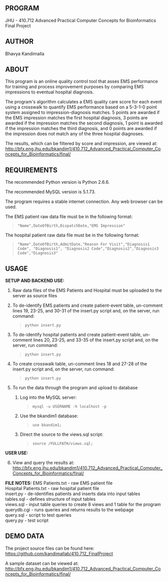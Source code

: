 **PROGRAM**
--------------------------------------------------------------------------------
JHU - 410.712 Advanced Practical Computer Concepts for Bioinformatics
Final Project


**AUTHOR**
--------------------------------------------------------------------------------
Bhavya Kandimalla


**ABOUT**
--------------------------------------------------------------------------------
This program is an online quality control tool that asses EMS performance for
training and process improvement purposes by comparing EMS impressions to
eventual hospital diagnosis.

The program's algorithm calculates a EMS quality care score for each event
using a crosswalk to quantify EMS performance based on a 5-3-1-0 point system
assigned to impression-diagnosis matches. 5 points are awarded if the EMS
impression matches the first hospital diagnosis, 3 points are awarded if the
impression matches the second diagnosis, 1 point is awarded if the impression
matches the third diagnosis, and 0 points are awarded if the impression does not
match any of the three hospital diagnoses.

The results, which can be filtered by score and impression, are viewed at:
http://bfx.eng.jhu.edu/bkandim1/410.712_Advanced_Practical_Computer_Concepts_for_Bioinformatics/final/


**REQUIREMENTS**
--------------------------------------------------------------------------------
The recommended Python version is Python 2.6.6.

The recommended MySQL version is 5.1.73.

The program requires a stable internet connection. Any web browser can be used.

The EMS patient raw data file must be in the following format:  
   >`"Name",DateOfBirth,DispatchDate,"EMS Impression"`

The hospital patient raw data file must be in the following format:  
   >`"Name",DateOfBirth,AdmitDate,"Reason For Visit","Diagnosis1 Code", "Diagnosis1", "Diagnosis2 Code","Diagnosis2","Diagnosis3 Code","Diagnosis3"`


**USAGE**
--------------------------------------------------------------------------------
**SETUP AND BACKEND USE:**

1. Raw data files of the EMS Patients and Hospital must be uploaded to the
server as source files

2. To de-identify EMS patients and create patient-event table, un-comment lines
19, 23-25, and 30-31 of the insert.py script and, on the server, run command:  
   >`python insert.py`

3. To de-identify hospital patients and create patient-event table, un-comment
lines 20, 23-25, and 33-35 of the insert.py script and, on the server, run
command:  
   >`python insert.py`

4. To create crosswalk table, un-comment lines 18 and 27-28 of the insert.py
script and, on the server, run command:  
   >`python insert.py`

5. To run the data through the program and upload to database

   1. Log into the MySQL server:     
      >`mysql -u USERNAME -h localhost -p`

   2. Use the bkandim1 database:        
      >`use bkandim1;`
  
   3. Direct the source to the views.sql script:     
      >`source /FULLPATH/views.sql;`
    
    
**USER USE:**

6. View and query the results at:
http://bfx.eng.jhu.edu/bkandim1/410.712_Advanced_Practical_Computer_Concepts_for_Bioinformatics/final/  
  
  
**FILE NOTES:**
EMS Patients.txt - raw EMS patient file  
Hospital Patients.txt - raw hospital patient file  
insert.py - de-identifies patients and inserts data into input tables  
tables.sql - defines structure of input tables  
views.sql - input table queries to create 8 views and 1 table for the program  
querydb.cgi - runs queries and returns results to the webpage  
query.sql - script to test queries  
query.py - test script


**DEMO DATA**
--------------------------------------------------------------------------------
The project source files can be found here:
https://github.com/kandimallab/410.712_FinalProject

A sample dataset can be viewed at:
http://bfx.eng.jhu.edu/bkandim1/410.712_Advanced_Practical_Computer_Concepts_for_Bioinformatics/final/